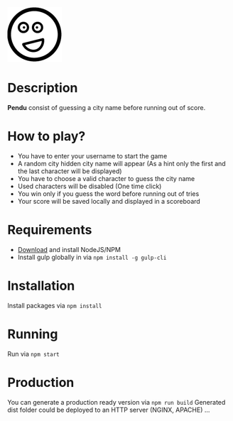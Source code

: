 ![Pendu](https://raw.githubusercontent.com/Ferouk/pendu/master/client/app/assets/images/congrats.png)
# Description
**Pendu** consist of guessing a city name before running out of score.

# How to play?
* You have to enter your username to start the game
* A random city hidden city name will appear (As a hint only the first and the last character will be displayed)
* You have to choose a valid character to guess the city name
* Used characters will be disabled (One time click)
* You win only if you guess the word before running out of tries
* Your score will be saved locally and displayed in a scoreboard

# Requirements
* [Download](https://nodejs.org/en/) and install NodeJS/NPM
* Install gulp globally in via `npm install -g gulp-cli`

# Installation
Install packages via `npm install`

# Running
Run via `npm start`

# Production
You can generate a production ready version via `npm run build`
Generated dist folder could be deployed to an HTTP server (NGINX, APACHE) ...
